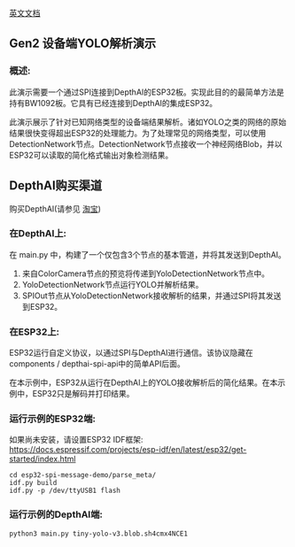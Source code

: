 [英文文档](README.md)

## Gen2 设备端YOLO解析演示

### 概述:
此演示需要一个通过SPI连接到DepthAI的ESP32板。实现此目的的最简单方法是持有BW1092板。它具有已经连接到DepthAI的集成ESP32。

此演示展示了针对已知网络类型的设备端结果解析。诸如YOLO之类的网络的原始结果很快变得超出ESP32的处理能力。为了处理常见的网络类型，可以使用DetectionNetwork节点。DetectionNetwork节点接收一个神经网络Blob，并以ESP32可以读取的简化格式输出对象检测结果。

## DepthAI购买渠道

购买DepthAI(请参见 [淘宝](https://item.taobao.com/item.htm?id=626257175462))

### 在DepthAI上:
在 main.py 中，构建了一个仅包含3个节点的基本管道，并将其发送到DepthAI。
1. 来自ColorCamera节点的预览将传递到YoloDetectionNetwork节点中。
2. YoloDetectionNetwork节点运行YOLO并解析结果。
3. SPIOut节点从YoloDetectionNetwork接收解析的结果，并通过SPI将其发送到ESP32。

### 在ESP32上:
ESP32运行自定义协议，以通过SPI与DepthAI进行通信。该协议隐藏在components / depthai-spi-api中的简单API后面。

在本示例中，ESP32从运行在DepthAI上的YOLO接收解析后的简化结果。在本示例中，ESP32只是解码并打印结果。

### 运行示例的ESP32端:
如果尚未安装，请设置ESP32 IDF框架:
https://docs.espressif.com/projects/esp-idf/en/latest/esp32/get-started/index.html

```
cd esp32-spi-message-demo/parse_meta/
idf.py build
idf.py -p /dev/ttyUSB1 flash
```

### 运行示例的DepthAI端:
`python3 main.py tiny-yolo-v3.blob.sh4cmx4NCE1`
